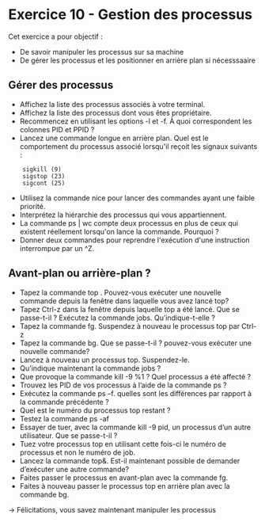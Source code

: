 # Exercice 10 - Gestion des processus

Cet exercice a pour objectif :
* De savoir manipuler les processus sur sa machine
* De gérer les processus et les positionner en arrière plan si nécesssaaire


## Gérer des processus 
* Affichez la liste des processus associés à votre terminal. 
* Affichez la liste des processus dont vous êtes propriétaire. 
* Recommencez en utilisant les options -l et -f. À quoi correspondent les colonnes PID et PPID ?
* Lancez une commande longue en arrière plan. Quel est le comportement du processus associé lorsqu'il reçoit les signaux suivants :
```
    sigkill (9)
    sigstop (23)
    sigcont (25)
```
* Utilisez la commande nice pour lancer des commandes ayant une faible priorité.
* Interprétez la hiérarchie des processus qui vous appartiennent.
* La commande ps | wc compte deux processus en plus de ceux qui existent réellement lorsqu'on lance la commande. Pourquoi ?
* Donner deux commandes pour reprendre l'exécution d'une instruction interrompue par un ^Z.

## Avant-plan ou arrière-plan ?
* Tapez la commande top . Pouvez-vous exécuter une nouvelle commande depuis la fenêtre dans laquelle vous avez lancé top?
* Tapez Ctrl-z dans la fenêtre depuis laquelle top a été lancé. Que se passe-t-il ? Exécutez la commande jobs. Qu’indique-t-elle ?
* Tapez la commande fg. Suspendez à nouveau le processus top par Ctrl-z
* Tapez la commande bg. Que se passe-t-il ? pouvez-vous exécuter une nouvelle commande?
* Lancez à nouveau un processus top. Suspendez-le.
* Qu’indique maintenant la commande jobs ?
* Que provoque la commande kill -9 %1 ? Quel processus a été affecté ?
* Trouvez les PID de vos processus à l’aide de la commande ps ?
* Exécutez la commande ps –f. quelles sont les différences par rapport à la commande précédente ?
* Quel est le numéro du processus top restant ?
* Testez la commande ps -af
* Essayer de tuer, avec la commande kill -9 pid, un processus d’un autre utilisateur. Que se passe-t-il ?
* Tuez votre processus top en utilisant cette fois-ci le numéro de processus et non le numéro de job.
* Lancez la commande top&. Est-il maintenant possible de demander d’exécuter une autre commande?
* Faites passer le processus en avant-plan avec la commande fg.
* Faites à nouveau passer le processus top en arrière plan avec la commande bg.

-> Félicitations, vous savez maintenant manipuler les processus